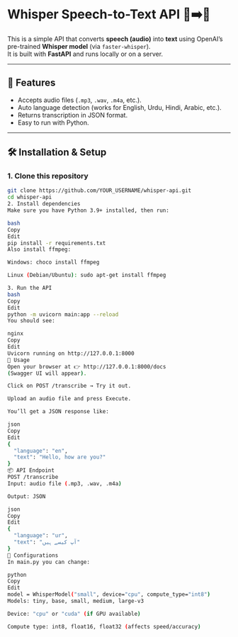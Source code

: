 # Whisper Speech-to-Text API 🎤➡️📝

This is a simple API that converts **speech (audio)** into **text** using OpenAI’s pre-trained **Whisper model** (via `faster-whisper`).  
It is built with **FastAPI** and runs locally or on a server.

---

## 🚀 Features
- Accepts audio files (`.mp3`, `.wav`, `.m4a`, etc.).
- Auto language detection (works for English, Urdu, Hindi, Arabic, etc.).
- Returns transcription in JSON format.
- Easy to run with Python.

---

## 🛠️ Installation & Setup

### 1. Clone this repository
```bash
git clone https://github.com/YOUR_USERNAME/whisper-api.git
cd whisper-api
2. Install dependencies
Make sure you have Python 3.9+ installed, then run:

bash
Copy
Edit
pip install -r requirements.txt
Also install ffmpeg:

Windows: choco install ffmpeg

Linux (Debian/Ubuntu): sudo apt-get install ffmpeg

3. Run the API
bash
Copy
Edit
python -m uvicorn main:app --reload
You should see:

nginx
Copy
Edit
Uvicorn running on http://127.0.0.1:8000
📌 Usage
Open your browser at 👉 http://127.0.0.1:8000/docs
(Swagger UI will appear).

Click on POST /transcribe → Try it out.

Upload an audio file and press Execute.

You’ll get a JSON response like:

json
Copy
Edit
{
  "language": "en",
  "text": "Hello, how are you?"
}
📦 API Endpoint
POST /transcribe
Input: audio file (.mp3, .wav, .m4a)

Output: JSON

json
Copy
Edit
{
  "language": "ur",
  "text": "آپ کیسے ہیں"
}
🔧 Configurations
In main.py you can change:

python
Copy
Edit
model = WhisperModel("small", device="cpu", compute_type="int8")
Models: tiny, base, small, medium, large-v3

Device: "cpu" or "cuda" (if GPU available)

Compute type: int8, float16, float32 (affects speed/accuracy)




